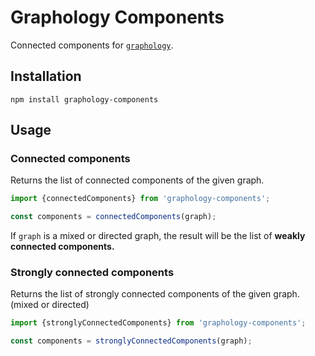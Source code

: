 # Graphology Components

Connected components for [`graphology`](https://graphology.github.io).

## Installation

```
npm install graphology-components
```

## Usage

### Connected components

Returns the list of connected components of the given graph.

```js
import {connectedComponents} from 'graphology-components';

const components = connectedComponents(graph);
```
If `graph` is a mixed or directed graph, the result will be the list of **weakly connected components.**

### Strongly connected components

Returns the list of strongly connected components of the given graph. (mixed or directed)

```js
import {stronglyConnectedComponents} from 'graphology-components';

const components = stronglyConnectedComponents(graph);
```
